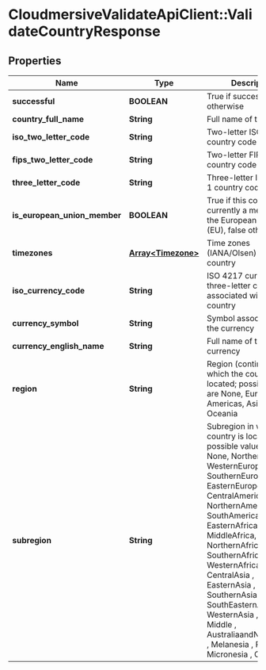 # CloudmersiveValidateApiClient::ValidateCountryResponse

## Properties
Name | Type | Description | Notes
------------ | ------------- | ------------- | -------------
**successful** | **BOOLEAN** | True if successful, false otherwise | [optional] 
**country_full_name** | **String** | Full name of the country | [optional] 
**iso_two_letter_code** | **String** | Two-letter ISO 3166-1 country code | [optional] 
**fips_two_letter_code** | **String** | Two-letter FIPS 10-4 country code | [optional] 
**three_letter_code** | **String** | Three-letter ISO 3166-1 country code | [optional] 
**is_european_union_member** | **BOOLEAN** | True if this country is currently a member of the European Union (EU), false otherwise | [optional] 
**timezones** | [**Array&lt;Timezone&gt;**](Timezone.md) | Time zones (IANA/Olsen) in the country | [optional] 
**iso_currency_code** | **String** | ISO 4217 currency three-letter code associated with the country | [optional] 
**currency_symbol** | **String** | Symbol associated with the currency | [optional] 
**currency_english_name** | **String** | Full name of the currency | [optional] 
**region** | **String** | Region (continent) in which the country is located; possible values are None, Europe, Americas, Asia, Africa, Oceania | [optional] 
**subregion** | **String** | Subregion in which the country is located; possible values are None, NorthernEurope, WesternEurope, SouthernEurope, EasternEurope, CentralAmerica, NorthernAmerica, SouthAmerica, EasternAfrica, MiddleAfrica, NorthernAfrica , SouthernAfrica , WesternAfrica , CentralAsia , EasternAsia , SouthernAsia , SouthEasternAsia , WesternAsia , Southern , Middle , AustraliaandNewZealand , Melanesia , Polynesia , Micronesia , Caribbean, | [optional] 



